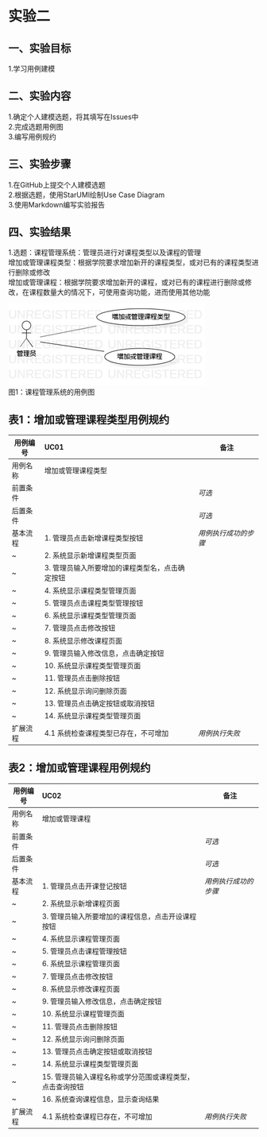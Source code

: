 # 实验二

## 一、实验目标
1.学习用例建模  

## 二、实验内容
1.确定个人建模选题，将其填写在Issues中  
2.完成选题用例图  
3.编写用例规约  

## 三、实验步骤
1.在GitHub上提交个人建模选题  
2.根据选题，使用StarUMl绘制Use Case Diagram  
3.使用Markdown编写实验报告  

## 四、实验结果
1.选题：课程管理系统：管理员进行对课程类型以及课程的管理  
       增加或管理课程类型：根据学院要求增加新开的课程类型，或对已有的课程类型进行删除或修改  
       增加或管理课程：根据学院要求增加新开的课程，或对已有的课程进行删除或修改，在课程数量大的情况下，可使用查询功能，进而使用其他功能
       
![实验二用例图](./lab2_UseCaseDiagram.jpg)  
图1：课程管理系统的用例图  

## 表1：增加或管理课程类型用例规约  

用例编号  | UC01 | 备注  
-|:-|-  
用例名称  | 增加或管理课程类型  |   
前置条件  |      | *可选*   
后置条件  |      | *可选*   
基本流程  | 1.  管理员点击新增课程类型按钮 |*用例执行成功的步骤*    
~| 2.  系统显示新增课程类型页面  |   
~| 3.  管理员输入所要增加的课程类型名，点击确定按钮  |   
~| 4.  系统显示课程类型管理页面  |   
~| 5.  管理员点击课程类型管理按钮  |  
~| 6.  系统显示课程类型管理页面  |  
~| 7.  管理员点击修改按钮  |  
~| 8.  系统显示修改课程页面  |  
~| 9.  管理员输入修改信息，点击确定按钮  |  
~| 10.  系统显示课程类型管理页面  |  
~| 11.  管理员点击删除按钮  |  
~| 12.  系统显示询问删除页面  |  
~| 13.  管理员点击确定按钮或取消按钮  |  
~| 14.  系统显示课程类型管理页面  |  
扩展流程  | 4.1  系统检查课程类型已存在，不可增加   |*用例执行失败*    

## 表2：增加或管理课程用例规约  

用例编号  | UC02 | 备注  
-|:-|-  
用例名称  | 增加或管理课程  |   
前置条件  |      | *可选*   
后置条件  |      | *可选*   
基本流程  | 1.  管理员点击开课登记按钮 |*用例执行成功的步骤*    
~| 2.  系统显示新增课程页面  |   
~| 3.  管理员输入所要增加的课程信息，点击开设课程按钮  |   
~| 4.  系统显示课程管理页面  |   
~| 5.  管理员点击课程管理按钮  |  
~| 6.  系统显示课程管理页面  |  
~| 7.  管理员点击修改按钮  |  
~| 8.  系统显示修改课程页面  |  
~| 9.  管理员输入修改信息，点击确定按钮  |  
~| 10.  系统显示课程管理页面  |  
~| 11.  管理员点击删除按钮  |  
~| 12.  系统显示询问删除页面  |  
~| 13.  管理员点击确定按钮或取消按钮  |  
~| 14.  系统显示课程类型管理页面  |  
~| 15.  管理员输入课程名称或学分范围或课程类型，点击查询按钮  |  
~| 16.  系统查询课程信息，显示查询结果  |  
扩展流程  | 4.1  系统检查课程已存在，不可增加   |*用例执行失败*    
